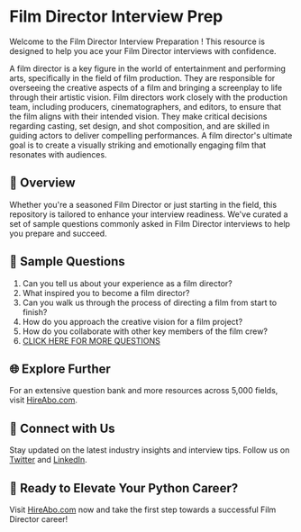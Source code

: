 # Film Director Interview Prep

Welcome to the Film Director Interview Preparation ! This resource is designed to help you ace your Film Director interviews with confidence.

A film director is a key figure in the world of entertainment and performing arts, specifically in the field of film production. They are responsible for overseeing the creative aspects of a film and bringing a screenplay to life through their artistic vision. Film directors work closely with the production team, including producers, cinematographers, and editors, to ensure that the film aligns with their intended vision. They make critical decisions regarding casting, set design, and shot composition, and are skilled in guiding actors to deliver compelling performances. A film director's ultimate goal is to create a visually striking and emotionally engaging film that resonates with audiences.

## 🚀 Overview

Whether you're a seasoned Film Director or just starting in the field, this repository is tailored to enhance your interview readiness. We've curated a set of sample questions commonly asked in Film Director interviews to help you prepare and succeed.

## 📝 Sample Questions

1. Can you tell us about your experience as a film director?
2. What inspired you to become a film director?
3. Can you walk us through the process of directing a film from start to finish?
4. How do you approach the creative vision for a film project?
5. How do you collaborate with other key members of the film crew?
6. [CLICK HERE FOR MORE QUESTIONS](https://hireabo.com/job/16_2_0/Film%20Director)

## 🌐 Explore Further

For an extensive question bank and more resources across 5,000 fields, visit [HireAbo.com](https://www.hireabo.com).

## 📱 Connect with Us

Stay updated on the latest industry insights and interview tips. Follow us on [Twitter](https://twitter.com/hireabo) and [LinkedIn](https://www.linkedin.com/in/hire-abo-3609972a8/).

## 🚀 Ready to Elevate Your Python Career?

Visit [HireAbo.com](https://www.hireabo.com) now and take the first step towards a successful Film Director career!